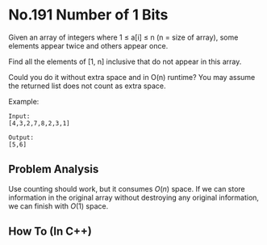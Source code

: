 No.191 Number of 1 Bits
=========
Given an array of integers where 1 ≤ a[i] ≤ n (n = size of array), some elements appear twice and others appear once.

Find all the elements of [1, n] inclusive that do not appear in this array.

Could you do it without extra space and in O(n) runtime? You may assume the returned list does not count as extra space.

Example:
```
Input:
[4,3,2,7,8,2,3,1]

Output:
[5,6]
```

## Problem Analysis  

Use counting should work, but it consumes $O(n)$ space. If we can store information in the original array without destroying any original information, we can finish with $O(1)$ space.  

## How To (In C++)
